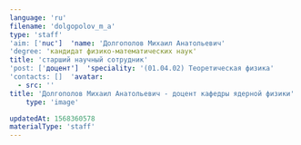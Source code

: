 ```yaml
---
language: 'ru'
filename: 'dolgopolov_m_a'
type: 'staff'
'aim: ['nuc']  'name: 'Долгополов Михаил Анатольевич'
'degree: 'кандидат физико-математических наук'
title: 'старший научный сотрудник'
'post: ['доцент']  'speciality: '(01.04.02) Теоретическая физика'
'contacts: []  'avatar:
  - src: ''
title: 'Долгополов Михаил Анатольевич - доцент кафедры ядерной физики'
    type: 'image'

updatedAt: 1568360578
materialType: 'staff'
---
```


